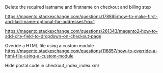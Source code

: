 Delete the required lastname and firstname on checkout and billing step

https://magento.stackexchange.com/questions/178865/how-to-make-first-and-last-name-optional-for-addresses?rq=1

https://magento.stackexchange.com/questions/261343/magento2-how-to-add-city-field-to-dropdown-on-checkout-page

Overide a HTML file using a custom module
https://magento.stackexchange.com/questions/116857/how-to-override-a-html-file-using-a-custom-module

Hide postal code in checkout_index_index.xml